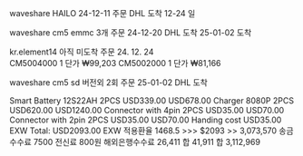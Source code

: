 

waveshare HAILO  24-12-11 주문 DHL 도착 12-24 일

waveshare cm5 emmc 3개  주문 24-12-20  DHL 도착 25-01-02 도착

kr.element14 아직 미도착 주문 24. 12. 24   
CM5004000 1 단가 ₩99,203
CM5002000 1 단가 ₩81,166


waveshare cm5 sd 버전외 2회 주문 25-01-02  DHL 도착 


Smart Battery 12S22AH 2PCS USD339.00   USD678.00
Charger 8080P 2PCS USD620.00             USD1240.00
Connector with 4pin 2PCS USD35.00        USD70.00
Connector with 2pin 2PCS USD35.00   USD70.00
Handing cost   USD35.00
EXW Total: USD2093.00 EXW    적용환율 1468.5 >>> $2093 >> 3,073,570
송금수수료 7500 전신료 800원 해외은행수수료 26,411 합 41,911
합 3,112,969
